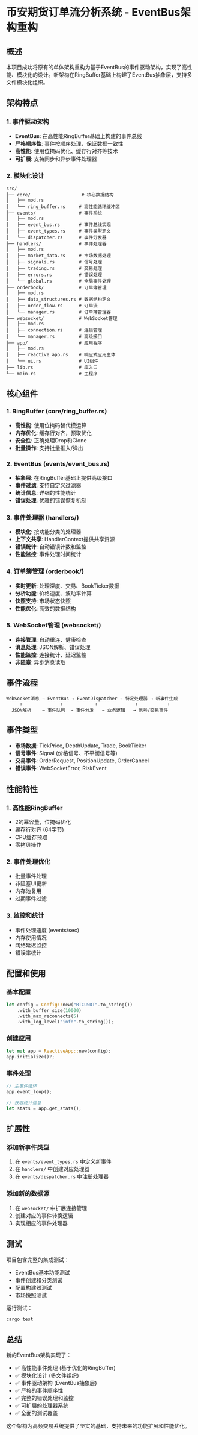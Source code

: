 # 币安期货订单流分析系统 - EventBus架构重构

## 概述

本项目成功将原有的单体架构重构为基于EventBus的事件驱动架构，实现了高性能、模块化的设计。新架构在RingBuffer基础上构建了EventBus抽象层，支持多文件模块化组织。

## 架构特点

### 1. 事件驱动架构
- **EventBus**: 在高性能RingBuffer基础上构建的事件总线
- **严格顺序性**: 事件按顺序处理，保证数据一致性
- **高性能**: 使用位掩码优化、缓存行对齐等技术
- **可扩展**: 支持同步和异步事件处理器

### 2. 模块化设计
```
src/
├── core/                   # 核心数据结构
│   ├── mod.rs
│   └── ring_buffer.rs     # 高性能循环缓冲区
├── events/                # 事件系统
│   ├── mod.rs
│   ├── event_bus.rs       # 事件总线实现
│   ├── event_types.rs     # 事件类型定义
│   └── dispatcher.rs      # 事件分发器
├── handlers/              # 事件处理器
│   ├── mod.rs
│   ├── market_data.rs     # 市场数据处理
│   ├── signals.rs         # 信号处理
│   ├── trading.rs         # 交易处理
│   ├── errors.rs          # 错误处理
│   └── global.rs          # 全局事件处理
├── orderbook/             # 订单簿管理
│   ├── mod.rs
│   ├── data_structures.rs # 数据结构定义
│   ├── order_flow.rs      # 订单流
│   └── manager.rs         # 订单簿管理器
├── websocket/             # WebSocket管理
│   ├── mod.rs
│   ├── connection.rs      # 连接管理
│   └── manager.rs         # 高级接口
├── app/                   # 应用程序
│   ├── mod.rs
│   ├── reactive_app.rs    # 响应式应用主体
│   └── ui.rs              # UI组件
├── lib.rs                 # 库入口
└── main.rs                # 主程序
```

## 核心组件

### 1. RingBuffer (core/ring_buffer.rs)
- **高性能**: 使用位掩码替代模运算
- **内存优化**: 缓存行对齐，预取优化
- **安全性**: 正确处理Drop和Clone
- **批量操作**: 支持批量推入/弹出

### 2. EventBus (events/event_bus.rs)
- **抽象层**: 在RingBuffer基础上提供高级接口
- **事件过滤**: 支持自定义过滤器
- **统计信息**: 详细的性能统计
- **错误处理**: 优雅的错误恢复机制

### 3. 事件处理器 (handlers/)
- **模块化**: 按功能分类的处理器
- **上下文共享**: HandlerContext提供共享资源
- **错误统计**: 自动错误计数和监控
- **性能监控**: 事件处理时间统计

### 4. 订单簿管理 (orderbook/)
- **实时更新**: 处理深度、交易、BookTicker数据
- **分析功能**: 价格速度、波动率计算
- **快照支持**: 市场状态快照
- **性能优化**: 高效的数据结构

### 5. WebSocket管理 (websocket/)
- **连接管理**: 自动重连、健康检查
- **消息处理**: JSON解析、错误处理
- **性能监控**: 连接统计、延迟监控
- **非阻塞**: 异步消息读取

## 事件流程

```
WebSocket消息 → EventBus → EventDispatcher → 特定处理器 → 新事件生成
     ↓              ↓            ↓              ↓           ↓
  JSON解析    → 事件队列  → 事件分发   → 业务逻辑   → 信号/交易事件
```

## 事件类型

- **市场数据**: TickPrice, DepthUpdate, Trade, BookTicker
- **信号事件**: Signal (价格信号、不平衡信号等)
- **交易事件**: OrderRequest, PositionUpdate, OrderCancel
- **错误事件**: WebSocketError, RiskEvent

## 性能特性

### 1. 高性能RingBuffer
- 2的幂容量，位掩码优化
- 缓存行对齐 (64字节)
- CPU缓存预取
- 零拷贝操作

### 2. 事件处理优化
- 批量事件处理
- 非阻塞UI更新
- 内存池复用
- 过期事件过滤

### 3. 监控和统计
- 事件处理速度 (events/sec)
- 内存使用情况
- 网络延迟监控
- 错误率统计

## 配置和使用

### 基本配置
```rust
let config = Config::new("BTCUSDT".to_string())
    .with_buffer_size(10000)
    .with_max_reconnects(5)
    .with_log_level("info".to_string());
```

### 创建应用
```rust
let mut app = ReactiveApp::new(config);
app.initialize()?;
```

### 事件处理
```rust
// 主事件循环
app.event_loop();

// 获取统计信息
let stats = app.get_stats();
```

## 扩展性

### 添加新事件类型
1. 在 `events/event_types.rs` 中定义新事件
2. 在 `handlers/` 中创建对应处理器
3. 在 `events/dispatcher.rs` 中注册处理器

### 添加新的数据源
1. 在 `websocket/` 中扩展连接管理
2. 创建对应的事件转换逻辑
3. 实现相应的事件处理器

## 测试

项目包含完整的集成测试：
- EventBus基本功能测试
- 事件创建和分类测试
- 配置构建器测试
- 市场快照测试

运行测试：
```bash
cargo test
```

## 总结

新的EventBus架构实现了：
- ✅ 高性能事件处理 (基于优化的RingBuffer)
- ✅ 模块化设计 (多文件组织)
- ✅ 事件驱动架构 (EventBus抽象层)
- ✅ 严格的事件顺序性
- ✅ 完整的错误处理和监控
- ✅ 可扩展的处理器系统
- ✅ 全面的测试覆盖

这个架构为高频交易系统提供了坚实的基础，支持未来的功能扩展和性能优化。
